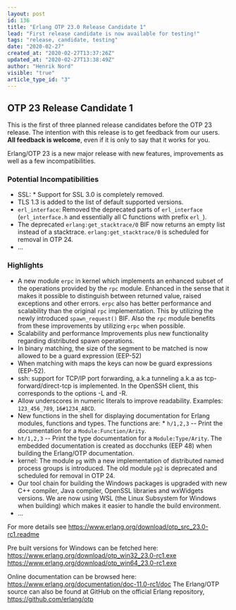 ```yaml
---
layout: post
id: 136
title: "Erlang OTP 23.0 Release Candidate 1"
lead: "First release candidate is now available for testing!"
tags: "release, candidate, testing"
date: "2020-02-27"
created_at: "2020-02-27T13:37:26Z"
updated_at: "2020-02-27T13:38:49Z"
author: "Henrik Nord"
visible: "true"
article_type_id: "3"
---
```


## OTP 23 Release Candidate 1

This is the first of three planned release candidates before the OTP 23 release.
 The intention with this release is to get feedback from our users. **All feedback is welcome**, even if it is only to say that it works for you.

Erlang/OTP 23 is a new major release with new features, improvements as well as a few incompatibilities.

### Potential Incompatibilities
* SSL: * Support for SSL 3.0 is completely removed.
* TLS 1.3 is added to the list of default supported versions.
* `erl_interface`: Removed the deprecated parts of `erl_interface`
 (`erl_interface.h` and essentially all C functions with prefix `erl_`).
* The deprecated `erlang:get_stacktrace/0` BIF now returns an empty list instead of a stacktrace.
`erlang:get_stacktrace/0` is scheduled for removal in OTP 24.
* ...

### Highlights
* A new module `erpc` in kernel which implements an enhanced subset of the operations provided by the `rpc` module. Enhanced in the sense that it makes it possible to distinguish between returned value, raised exceptions and other errors. `erpc` also has better performance and scalability than the original `rpc` implementation. This by utilizing the newly introduced `spawn_request()` BIF. Also the `rpc` module benefits from these improvements by utilizing `erpc` when possible.
* Scalability and performance Improvements plus new functionality regarding distributed spawn operations.
* In binary matching, the size of the segment to be matched is now allowed to be a guard expression (EEP-52)
* When matching with maps the keys can now be guard expressions (EEP-52).
* ssh: support for TCP/IP port forwarding, a.k.a tunneling a.k.a as tcp-forward/direct-tcp is implemented. In the OpenSSH client, this corresponds to the options -L and -R.
* Allow underscores in numeric literals to improve readability. Examples: `123_456_789`, `16#1234_ABCD`.
* New functions in the shell for displaying documentation for Erlang modules, functions and types. The
 functions are: * `h/1,2,3` -- Print the documentation for a `Module:Function/Arity`.
* `ht/1,2,3` -- Print the type documentation for a `Module:Type/Arity`.
 The embedded documentation is created as docchunks (EEP 48) when building the Erlang/OTP documentation.
* kernel: The module `pg` with a new implementation of distributed named process groups is introduced. The old module `pg2` is deprecated and scheduled for removal in OTP 24.
* Our tool chain for building the Windows packages is upgraded with new C++ compiler, Java compiler, OpenSSL libraries and wxWidgets versions. We are now using WSL (the Linux Subsystem for Windows when building) which makes it easier to handle the build environment.
* ...

For more details see
<https://www.erlang.org/download/otp_src_23.0-rc1.readme>

Pre built versions for Windows can be fetched here:
<https://www.erlang.org/download/otp_win32_23.0-rc1.exe>
<https://www.erlang.org/download/otp_win64_23.0-rc1.exe>

Online documentation can be browsed here:
<https://www.erlang.org/documentation/doc-11.0-rc1/doc>
 The Erlang/OTP source can also be found at GitHub on the official Erlang repository,
<https://github.com/erlang/otp>
